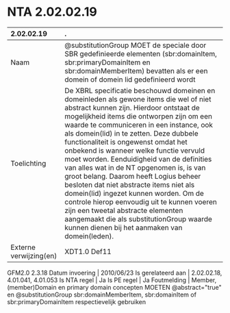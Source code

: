 # NTA 2.02.02.19

 2.02.02.19 | . 
 :--- | :--- 
 Naam | @substitutionGroup MOET de speciale door SBR gedefinieerde elementen (sbr:domainItem, sbr:primaryDomainItem en sbr:domainMemberItem) bevatten als er een domein of domein lid gedefinieerd wordt 
 Toelichting | De XBRL specificatie beschouwd domeinen en domeinleden als gewone items die wel of niet abstract kunnen zijn. Hierdoor ontstaat de mogelijkheid items die ontworpen zijn om een waarde te communiceren in een instance, ook als domein(lid) in te zetten. Deze dubbele functionaliteit is ongewenst omdat het onbekend is wanneer welke functie vervuld moet worden. Eenduidigheid van de definities van alles wat in de NT opgenomen is, is van groot belang. Daarom heeft Logius beheer besloten dat niet abstracte items niet als domein(lid) ingezet kunnen worden. Om de controle hierop eenvoudig uit te kunnen voeren zijn een tweetal abstracte elementen aangemaakt die als substitutionGroup waarde kunnen dienen bij het aanmaken van domein(leden). 
 Externe verwijzing(en) | XDT1.0 Def11
GFM2.0 2.3.18 
 Datum invoering | 2010/06/23 
 Is gerelateerd aan | 2.02.02.18, 4.01.041, 4.01.053 
 Is NTA regel | Ja 
 Is PE regel | Ja 
 Foutmelding | Member, (member)Domain en primary domain concepten MOETEN @abstract=&quot;true&quot;  en @substitutionGroup sbr:domainMemberItem, sbr:domainItem of sbr:primaryDomainItem respectievelijk gebruiken 
